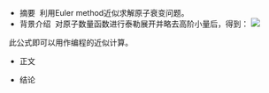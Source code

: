 * 摘要
  利用Euler method近似求解原子衰变问题。
* 背景介绍
  对原子数量函数进行泰勒展开并略去高阶小量后，得到：
  <img src="http://www.forkosh.com/mathtex.cgi? Nu(t+\Delta t)\approx Nu(t)+\frac{dNu}{dt}\Delta t">

  此公式即可以用作编程的近似计算。
* 正文

* 结论
